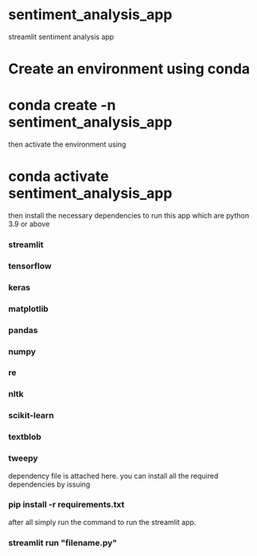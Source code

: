 # sentiment_analysis_app
streamlit sentiment analysis app

# Create an environment using conda
  # conda create -n sentiment_analysis_app
then activate the environment  using  
  # conda activate sentiment_analysis_app
then install the necessary dependencies to run this app which are
python 3.9 or above

### streamlit 
### tensorflow
### keras
### matplotlib
### pandas
### numpy
### re
### nltk
### scikit-learn
### textblob
### tweepy

dependency file is attached here. you can install all the required dependencies by issuing  
### pip install -r requirements.txt
after all simply run the command to run the streamlit app.
### streamlit run "filename.py"
